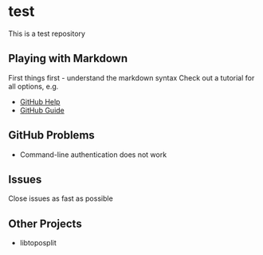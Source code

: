 # test
This is a test repository

## Playing with Markdown
First things first - understand the markdown syntax
Check out a tutorial for all options, e.g. 
- [GitHub Help](https://help.github.com/articles/markdown-basics/) 
- [GitHub Guide](https://guides.github.com/features/mastering-markdown/)

## GitHub Problems
- Command-line authentication does not work

## Issues
Close issues as fast as possible

## Other Projects
- libtoposplit
